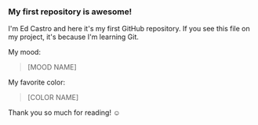 ### My first repository is awesome!

I'm Ed Castro and here it's my first GitHub repository.
If you see this file on my project, it's because I'm learning Git.

My mood:

> [MOOD NAME]

My favorite color:

> [COLOR NAME]

Thank you so much for reading! ☺
